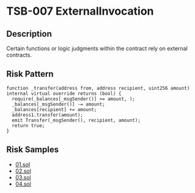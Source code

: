 
# TSB-007 ExternalInvocation
## Description

Certain functions or logic judgments within the contract rely on external contracts.

## Risk Pattern

```solidity
function _transfer(address from, address recipient, uint256 amount) internal virtual override returns (bool) {
  require(_balances[_msgSender()] >= amount, );
  _balances[_msgSender()] -= amount;
  _balances[recipient] += amount;
  address1.transfer(amount);
  emit Transfer(_msgSender(), recipient, amount);
  return true;
}
```

## Risk Samples
 
- [01.sol](https://github.com/cryptousersecurity/token-security-benchmark/blob/main/src/TSB-007/samples/01.sol) 
- [02.sol](https://github.com/cryptousersecurity/token-security-benchmark/blob/main/src/TSB-007/samples/02.sol) 
- [03.sol](https://github.com/cryptousersecurity/token-security-benchmark/blob/main/src/TSB-007/samples/03.sol) 
- [04.sol](https://github.com/cryptousersecurity/token-security-benchmark/blob/main/src/TSB-007/samples/04.sol)
